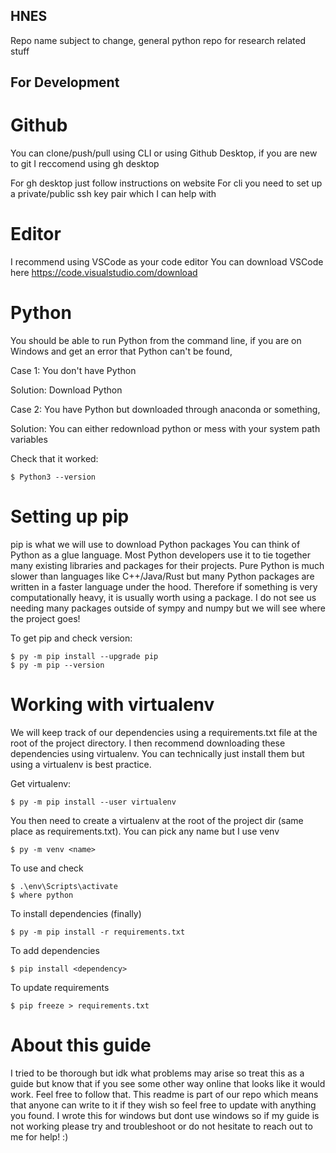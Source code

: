 ## HNES
Repo name subject to change, general python repo for research related stuff
## For Development
# Github
You can clone/push/pull using CLI or using Github Desktop, if you are 
new to git I reccomend using gh desktop

For gh desktop just follow instructions on website
For cli you need to set up a private/public ssh key pair which I can help with
# Editor
I recommend using VSCode as your code editor
You can download VSCode here https://code.visualstudio.com/download 

# Python
You should be able to run Python from the command line, if you are on Windows and get an error that Python can't be found, 

Case 1:
You don't have Python

Solution:
Download Python

Case 2:
You have Python but downloaded through anaconda or something,

Solution:
You can either redownload python or mess with your system path variables
    
Check that it worked:

    $ Python3 --version
# Setting up pip
pip is what we will use to download Python packages
You can think of Python as a glue language. Most Python developers use it to tie together many existing libraries and packages for their projects.
Pure Python is much slower than languages like C++/Java/Rust but many Python packages are written in a faster language under the hood. Therefore if something is very computationally heavy, it is usually worth using a package. I do not see us needing many packages outside of sympy and numpy but we will see where the project goes! 

To get pip and check version:

    $ py -m pip install --upgrade pip
    $ py -m pip --version
# Working with virtualenv
We will keep track of our dependencies using a requirements.txt file at the root of the project directory. I then recommend downloading these
dependencies using virtualenv. You can technically just install them but using a virtualenv is best practice.

Get virtualenv:
    
    $ py -m pip install --user virtualenv

You then need to create a virtualenv at the root of the project dir (same place as requirements.txt). You can pick any name but I use venv
    
    $ py -m venv <name>

To use and check
    
    $ .\env\Scripts\activate
    $ where python
To install dependencies (finally)
    
    $ py -m pip install -r requirements.txt
To add dependencies
    
    $ pip install <dependency>
To update requirements
    
    $ pip freeze > requirements.txt

# About this guide
I tried to be thorough but idk what problems may arise so treat this as a guide but know that if you see some other way online that looks like it would work. Feel free to follow that. This readme is part of our repo which means that anyone can write to it if they wish so feel free to update with anything you found. I wrote this for windows but dont use windows so if my guide is not working please try and troubleshoot or do not hesitate to reach out to me for help! :) 